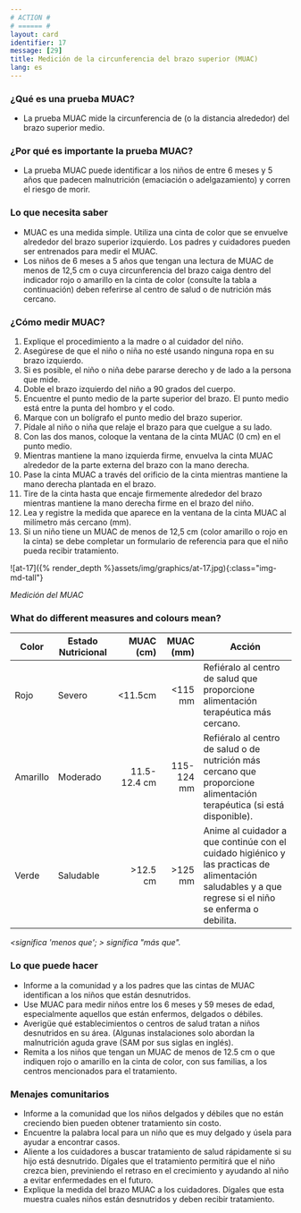 ```yaml
---
# ACTION #
# ====== #
layout: card
identifier: 17
message: [29]
title: Medición de la circunferencia del brazo superior (MUAC)
lang: es
---
```


### ¿Qué es una prueba MUAC?

- La prueba MUAC mide la circunferencia de (o la distancia alrededor) del brazo superior medio.

### ¿Por qué es importante la prueba MUAC?
- La prueba MUAC puede identificar a los niños de entre 6 meses y 5 años que padecen malnutrición (emaciación o adelgazamiento) y corren el riesgo de morir.

### Lo que necesita saber

- MUAC es una medida simple. Utiliza una cinta de color que se envuelve alrededor del brazo superior izquierdo. Los padres y cuidadores pueden ser entrenados para medir el MUAC.
- Los niños de 6 meses a 5 años que tengan una lectura de MUAC de menos de 12,5 cm o cuya circunferencia del brazo caiga dentro del indicador rojo o amarillo en la cinta de color (consulte la tabla a continuación) deben referirse al centro de salud o de nutrición más cercano.

### ¿Cómo medir MUAC?

1. Explique el procedimiento a la madre o al cuidador del niño.
2. Asegúrese de que el niño o niña no esté usando ninguna ropa en su brazo izquierdo.
3. Si es posible, el niño o niña debe pararse derecho y de lado a la persona que mide.
4. Doble el brazo izquierdo del niño a 90 grados del cuerpo.
5. Encuentre el punto medio de la parte superior del brazo. El punto medio está entre la punta del hombro y el codo.
6. Marque con un bolígrafo el punto medio del brazo superior.
7. Pídale al niño o niña que relaje el brazo para que cuelgue a su lado.
8. Con las dos manos, coloque la ventana de la cinta MUAC (0 cm) en el punto medio.
9. Mientras mantiene la mano izquierda firme, envuelva la cinta MUAC alrededor de la parte externa del brazo con la mano derecha.
10. Pase la cinta MUAC a través del orificio de la cinta mientras mantiene la mano derecha plantada en el brazo.
11. Tire de la cinta hasta que encaje firmemente alrededor del brazo mientras mantiene la mano derecha firme en el brazo del niño.
12. Lea y registre la medida que aparece en la ventana de la cinta MUAC al milímetro más cercano (mm).
13. Si un niño tiene un MUAC de menos de 12,5 cm (color amarillo o rojo en la cinta) se debe completar un formulario de referencia para que el niño pueda recibir tratamiento.

![at-17]({% render_depth %}assets/img/graphics/at-17.jpg){:class="img-md-tall"}

*Medición del MUAC*

### What do different measures and colours mean?

|Color | Estado Nutricional | MUAC (cm) | MUAC (mm) | Acción |
|---|---|---:|---:|---|
|Rojo | Severo | <11.5cm | <115 mm | Refiéralo al centro de salud que proporcione alimentación terapéutica más cercano. |
|Amarillo | Moderado | 11.5-12.4 cm | 115-124 mm | Refiéralo al centro de salud o de nutrición más cercano que proporcione alimentación terapéutica (si está disponible). |
|Verde | Saludable | >12.5 cm | >125 mm | Anime al cuidador a que continúe con el cuidado higiénico y las practicas de alimentación saludables y a que regrese si el niño se enferma o debilita. |

*<significa 'menos que'; > significa "más que".*


### Lo que puede hacer

- Informe a la comunidad y a los padres que las cintas de MUAC identifican a los niños que están desnutridos.
- Use MUAC para medir niños entre los 6 meses y 59 meses de edad, especialmente aquellos que están enfermos, delgados o débiles.
- Averigüe qué establecimientos o centros de salud tratan a niños desnutridos en su área. (Algunas instalaciones solo abordan la malnutrición aguda grave (SAM por sus siglas en inglés).
- Remita a los niños que tengan un MUAC de menos de 12.5 cm o que indiquen rojo o amarillo en la cinta de color, con sus familias, a los centros mencionados para el tratamiento.

### Menajes comunitarios

- Informe a la comunidad que los niños delgados y débiles que no están creciendo bien pueden obtener tratamiento sin costo.
- Encuentre la palabra local para un niño que es muy delgado y úsela para ayudar a encontrar casos.
- Aliente a los cuidadores a buscar tratamiento de salud rápidamente si su hijo está desnutrido. Dígales que el tratamiento permitirá que el niño crezca bien, previniendo el retraso en el crecimiento y ayudando al niño a evitar enfermedades en el futuro.
- Explique la medida del brazo MUAC a los cuidadores. Dígales que esta muestra cuales niños están desnutridos y deben recibir tratamiento.
